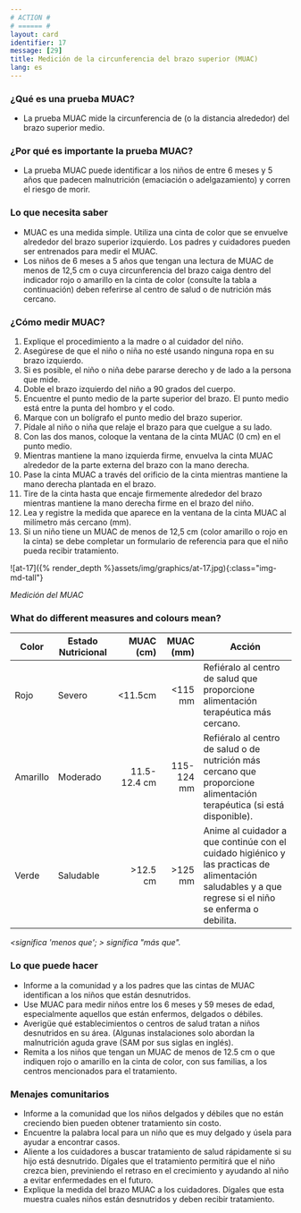 ```yaml
---
# ACTION #
# ====== #
layout: card
identifier: 17
message: [29]
title: Medición de la circunferencia del brazo superior (MUAC)
lang: es
---
```


### ¿Qué es una prueba MUAC?

- La prueba MUAC mide la circunferencia de (o la distancia alrededor) del brazo superior medio.

### ¿Por qué es importante la prueba MUAC?
- La prueba MUAC puede identificar a los niños de entre 6 meses y 5 años que padecen malnutrición (emaciación o adelgazamiento) y corren el riesgo de morir.

### Lo que necesita saber

- MUAC es una medida simple. Utiliza una cinta de color que se envuelve alrededor del brazo superior izquierdo. Los padres y cuidadores pueden ser entrenados para medir el MUAC.
- Los niños de 6 meses a 5 años que tengan una lectura de MUAC de menos de 12,5 cm o cuya circunferencia del brazo caiga dentro del indicador rojo o amarillo en la cinta de color (consulte la tabla a continuación) deben referirse al centro de salud o de nutrición más cercano.

### ¿Cómo medir MUAC?

1. Explique el procedimiento a la madre o al cuidador del niño.
2. Asegúrese de que el niño o niña no esté usando ninguna ropa en su brazo izquierdo.
3. Si es posible, el niño o niña debe pararse derecho y de lado a la persona que mide.
4. Doble el brazo izquierdo del niño a 90 grados del cuerpo.
5. Encuentre el punto medio de la parte superior del brazo. El punto medio está entre la punta del hombro y el codo.
6. Marque con un bolígrafo el punto medio del brazo superior.
7. Pídale al niño o niña que relaje el brazo para que cuelgue a su lado.
8. Con las dos manos, coloque la ventana de la cinta MUAC (0 cm) en el punto medio.
9. Mientras mantiene la mano izquierda firme, envuelva la cinta MUAC alrededor de la parte externa del brazo con la mano derecha.
10. Pase la cinta MUAC a través del orificio de la cinta mientras mantiene la mano derecha plantada en el brazo.
11. Tire de la cinta hasta que encaje firmemente alrededor del brazo mientras mantiene la mano derecha firme en el brazo del niño.
12. Lea y registre la medida que aparece en la ventana de la cinta MUAC al milímetro más cercano (mm).
13. Si un niño tiene un MUAC de menos de 12,5 cm (color amarillo o rojo en la cinta) se debe completar un formulario de referencia para que el niño pueda recibir tratamiento.

![at-17]({% render_depth %}assets/img/graphics/at-17.jpg){:class="img-md-tall"}

*Medición del MUAC*

### What do different measures and colours mean?

|Color | Estado Nutricional | MUAC (cm) | MUAC (mm) | Acción |
|---|---|---:|---:|---|
|Rojo | Severo | <11.5cm | <115 mm | Refiéralo al centro de salud que proporcione alimentación terapéutica más cercano. |
|Amarillo | Moderado | 11.5-12.4 cm | 115-124 mm | Refiéralo al centro de salud o de nutrición más cercano que proporcione alimentación terapéutica (si está disponible). |
|Verde | Saludable | >12.5 cm | >125 mm | Anime al cuidador a que continúe con el cuidado higiénico y las practicas de alimentación saludables y a que regrese si el niño se enferma o debilita. |

*<significa 'menos que'; > significa "más que".*


### Lo que puede hacer

- Informe a la comunidad y a los padres que las cintas de MUAC identifican a los niños que están desnutridos.
- Use MUAC para medir niños entre los 6 meses y 59 meses de edad, especialmente aquellos que están enfermos, delgados o débiles.
- Averigüe qué establecimientos o centros de salud tratan a niños desnutridos en su área. (Algunas instalaciones solo abordan la malnutrición aguda grave (SAM por sus siglas en inglés).
- Remita a los niños que tengan un MUAC de menos de 12.5 cm o que indiquen rojo o amarillo en la cinta de color, con sus familias, a los centros mencionados para el tratamiento.

### Menajes comunitarios

- Informe a la comunidad que los niños delgados y débiles que no están creciendo bien pueden obtener tratamiento sin costo.
- Encuentre la palabra local para un niño que es muy delgado y úsela para ayudar a encontrar casos.
- Aliente a los cuidadores a buscar tratamiento de salud rápidamente si su hijo está desnutrido. Dígales que el tratamiento permitirá que el niño crezca bien, previniendo el retraso en el crecimiento y ayudando al niño a evitar enfermedades en el futuro.
- Explique la medida del brazo MUAC a los cuidadores. Dígales que esta muestra cuales niños están desnutridos y deben recibir tratamiento.
